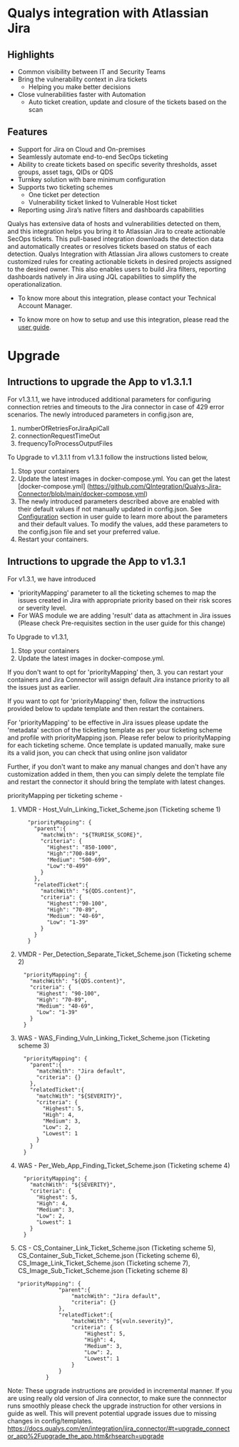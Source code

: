 # Qualys integration with Atlassian Jira

## Highlights
- Common visibility between IT and Security Teams  
- Bring the vulnerability context in Jira tickets
	- Helping you make better decisions
- Close vulnerabilities faster with Automation
	- Auto ticket creation, update and closure of the tickets based on the scan

## Features
- Support for Jira on Cloud and On-premises
- Seamlessly automate end-to-end SecOps ticketing
- Ability to create tickets based on specific severity thresholds, asset groups, asset tags, QIDs or QDS
- Turnkey solution with bare minimum configuration
- Supports two ticketing schemes
	- One ticket per detection
	- Vulnerability ticket linked to Vulnerable Host ticket
- Reporting using Jira’s native filters and dashboards capabilities

Qualys has extensive data of hosts and vulnerabilities detected on them, and this integration helps you bring it to Atlassian Jira to create actionable SecOps tickets. This pull-based integration downloads the detection data and automatically creates or resolves tickets based on status of each detection. Qualys Integration with Atlassian Jira allows customers to create customized rules for creating actionable tickets in desired projects assigned to the desired owner. This also enables users to build Jira filters, reporting dashboards natively in Jira using JQL capabilities to simplify the operationalization.

 - To know more about this integration, please contact your Technical Account Manager.  

 - To know more on how to setup and use this integration, please read the [user guide](https://www.qualys.com/docs/qualys-jira-connector-user-guide.pdf).

# Upgrade
## Intructions to upgrade the App to v1.3.1.1

For v1.3.1.1, we have introduced additional parameters for configuring connection retries and timeouts to the Jira connector in case of 429 error scenarios.
The newly introduced parameters in config.json are,
 1. numberOfRetriesForJiraApiCall
 2. connectionRequestTimeOut
 3. frequencyToProcessOutputFiles
    
To Upgrade to v1.3.1.1 from v1.3.1 follow the instructions listed below, 
 1. Stop your containers
 2. Update the latest images in docker-compose.yml. You can get the latest [docker-compose.yml] (https://github.com/QIntegration/Qualys-Jira-Connector/blob/main/docker-compose.yml)
 3. The newly introduced parameters described above are enabled with their default values if not manually updated in config.json. See [Configuration](https://docs.mp02.eng.sjc01.qualys.com/en/integration/jira_connector/#t=get_started%2Fconfiguration.htm) section in user guide to learn more about the parameters and their default values. To modify the values, add these parameters to the config.json file and set your preferred value.
 4. Restart your containers.

## Intructions to upgrade the App to v1.3.1
 
For v1.3.1, we have introduced 
- 'priorityMapping' parameter to all the ticketing schemes to map the issues created in Jira with appropriate priority based on their risk scores or severity level. 
- For WAS module we are adding 'result' data as attachment in Jira issues (Please check Pre-requisites section in the user guide for this change)
 
To Upgrade to v1.3.1, 
1. Stop your containers
2. Update the latest images in docker-compose.yml. 
 
If you don't want to opt for 'priorityMapping' then, 
3. you can restart your containers and Jira Connector will assign default Jira instance priority to all the issues just as earlier.
 
If you want to opt for 'priorityMapping' then, follow the instructions provided below to update template and then restart the containers.
 
For 'priorityMapping' to be effective in Jira issues please update the 'metadata' section of the ticketing template as per your ticketing scheme and profile with priorityMapping json. Please refer below to priorityMapping for each ticketing scheme.
Once template is updated manually, make sure its a valid json, you can check that using online json validator
 
Further, if you don't want to make any manual changes and don't have any customization added in them, then you can simply delete the template file and restart the connector it should bring the template with latest changes.
 
priorityMapping per ticketing scheme -
1. VMDR - Host_Vuln_Linking_Ticket_Scheme.json (Ticketing scheme 1)
   ```
      "priorityMapping": {
        "parent":{
          "matchWith": "${TRURISK_SCORE}",
          "criteria": {
            "Highest": "850-1000",
            "High":"700-849",
            "Medium": "500-699",
            "Low":"0-499"
          }
        },
        "relatedTicket":{
          "matchWith": "${QDS.content}",
          "criteria": {
            "Highest":"90-100",
            "High": "70-89",
            "Medium": "40-69",
            "Low": "1-39"
          }
        }
      }
   ```

3. VMDR - Per_Detection_Separate_Ticket_Scheme.json (Ticketing scheme 2)
 ```
      "priorityMapping": {
        "matchWith": "${QDS.content}",
        "criteria": {
          "Highest": "90-100",
          "High": "70-89",
          "Medium": "40-69",
          "Low": "1-39"
        }
      }
```
3. WAS - WAS_Finding_Vuln_Linking_Ticket_Scheme.json (Ticketing scheme 3)
 ```
      "priorityMapping": {
        "parent":{
          "matchWith": "Jira default",
          "criteria": {}
        },
        "relatedTicket":{
          "matchWith": "${SEVERITY}",
          "criteria": {
            "Highest": 5,
            "High": 4,
            "Medium": 3,
            "Low": 2,
            "Lowest": 1
          }
        }
      }
```
4. WAS - Per_Web_App_Finding_Ticket_Scheme.json (Ticketing scheme 4)

 ```
      "priorityMapping": {
        "matchWith": "${SEVERITY}",
        "criteria": {
          "Highest": 5,
          "High": 4,
          "Medium": 3,
          "Low": 2,
          "Lowest": 1
        }
      }
```
5. CS - CS_Container_Link_Ticket_Scheme.json (Ticketing scheme 5), CS_Container_Sub_Ticket_Scheme.json (Ticketing scheme 6), CS_Image_Link_Ticket_Scheme.json (Ticketing scheme 7), CS_Image_Sub_Ticket_Scheme.json (Ticketing scheme 8)
```
   "priorityMapping": {
                "parent":{
                    "matchWith": "Jira default",
                    "criteria": {}
                },
                "relatedTicket":{
                    "matchWith": "${vuln.severity}",
                    "criteria": {
                        "Highest": 5,
                        "High": 4,
                        "Medium": 3,
                        "Low": 2,
                        "Lowest": 1
                    }
                }
            }
```
           
Note: These upgrade instructions are provided in incremental manner. If you are using really old version of Jira connector, to make sure the connnector runs smoothly please check the upgrade instruction for other versions in guide as well. This will prevent potential upgrade issues due to missing changes in config/templates. https://docs.qualys.com/en/integration/jira_connector/#t=upgrade_connector_app%2Fupgrade_the_app.htm&rhsearch=upgrade		
